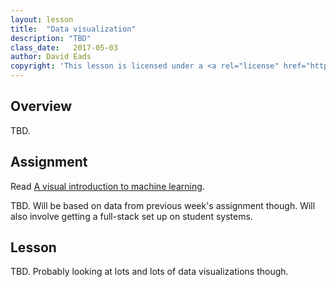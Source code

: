 ```yaml
---
layout: lesson
title:  "Data visualization"
description: "TBD"
class_date:   2017-05-03
author: David Eads
copyright: 'This lesson is licensed under a <a rel="license" href="http://creativecommons.org/licenses/by-sa/4.0/">Creative Commons Attribution-ShareAlike 4.0 International License</a>.'
---
```


## Overview

TBD.

## Assignment

Read [A visual introduction to machine learning](http://www.r2d3.us/visual-intro-to-machine-learning-part-1/).

TBD. Will be based on data from previous week's assignment though. Will also involve getting a full-stack set up on student systems.

## Lesson

TBD. Probably looking at lots and lots of data visualizations though.
